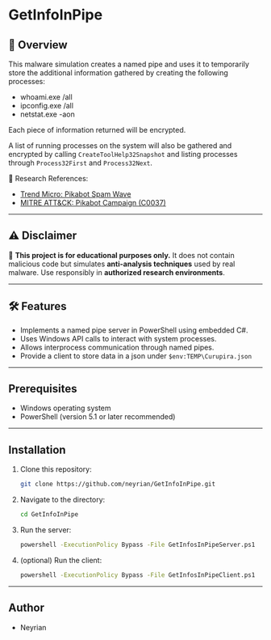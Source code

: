 # GetInfoInPipe

## 📌 Overview

This malware simulation creates a named pipe and uses it to temporarily store the additional information gathered by creating the following processes: 
- whoami.exe /all
- ipconfig.exe /all
- netstat.exe -aon
  
Each piece of information returned will be encrypted.

A list of running processes on the system will also be gathered and encrypted by calling `CreateToolHelp32Snapshot` and listing processes through `Process32First` and `Process32Next`.


🔗 Research References:

- [Trend Micro: Pikabot Spam Wave](https://www.trendmicro.com/en_us/research/24/a/a-look-into-pikabot-spam-wave-campaign.html)
- [MITRE ATT&CK: Pikabot Campaign (C0037)](https://attack.mitre.org/campaigns/C0037/)

---

## ⚠️ Disclaimer

🚨 **This project is for educational purposes only.** It does not contain malicious code but simulates **anti-analysis techniques** used by real malware. Use responsibly in **authorized research environments**.

---

## 🛠 Features

- Implements a named pipe server in PowerShell using embedded C#.
- Uses Windows API calls to interact with system processes.
- Allows interprocess communication through named pipes.
- Provide a client to store data in a json under `$env:TEMP\Curupira.json`
  
---

## Prerequisites
- Windows operating system
- PowerShell (version 5.1 or later recommended)

---

## Installation
1. Clone this repository:
   ```sh
   git clone https://github.com/neyrian/GetInfoInPipe.git
   ```
2. Navigate to the directory:
   ```sh
   cd GetInfoInPipe
   ```
3. Run the server:
   ```sh
   powershell -ExecutionPolicy Bypass -File GetInfosInPipeServer.ps1
   ```
4. (optional) Run the client:
   ```sh
   powershell -ExecutionPolicy Bypass -File GetInfosInPipeClient.ps1
   ```
---
## Author
- Neyrian

